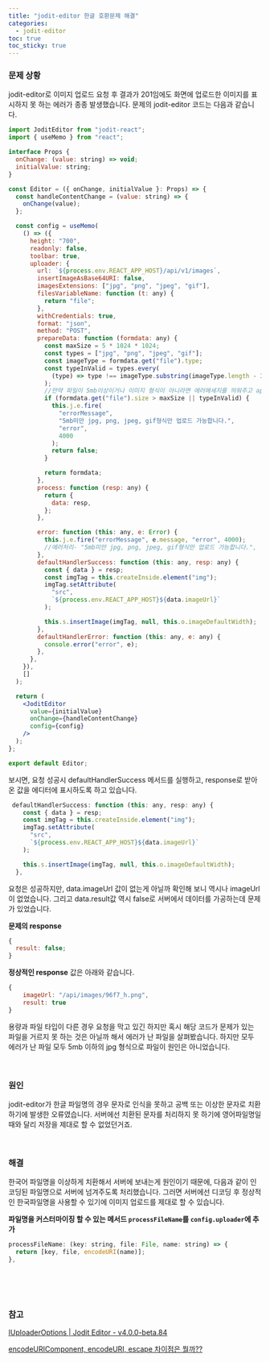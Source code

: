```yaml
---
title: "jodit-editor 한글 호환문제 해결"
categories:
  - jodit-editor
toc: true
toc_sticky: true
---
```


### 문제 상황

jodit-editor로 이미지 업로드 요청 후 결과가 201임에도 화면에 업로드한 이미지를 표시하지 못 하는 에러가 종종 발생했습니다. 문제의 jodit-editor 코드는 다음과 같습니다.

```jsx
import JoditEditor from "jodit-react";
import { useMemo } from "react";

interface Props {
  onChange: (value: string) => void;
  initialValue: string;
}

const Editor = ({ onChange, initialValue }: Props) => {
  const handleContentChange = (value: string) => {
    onChange(value);
  };

  const config = useMemo(
    () => ({
      height: "700",
      readonly: false,
      toolbar: true,
      uploader: {
        url: `${process.env.REACT_APP_HOST}/api/v1/images`,
        insertImageAsBase64URI: false,
        imagesExtensions: ["jpg", "png", "jpeg", "gif"],
        filesVariableName: function (t: any) {
          return "file";
        },
        withCredentials: true,
        format: "json",
        method: "POST",
        prepareData: function (formdata: any) {
          const maxSize = 5 * 1024 * 1024;
          const types = ["jpg", "png", "jpeg", "gif"];
          const imageType = formdata.get("file").type;
          const typeInValid = types.every(
            (type) => type !== imageType.substring(imageType.length - 3)
          );
          //만약 파일이 5mb이상이거나 이미지 형식이 아니라면 에러메세지를 띄워주고 api요청을 보내지 않는다.
          if (formdata.get("file").size > maxSize || typeInValid) {
            this.j.e.fire(
              "errorMessage",
              "5mb미만 jpg, png, jpeg, gif형식만 업로드 가능합니다.",
              "error",
              4000
            );
            return false;
          }

          return formdata;
        },
        process: function (resp: any) {
          return {
            data: resp,
          };
        },

        error: function (this: any, e: Error) {
          this.j.e.fire("errorMessage", e.message, "error", 4000);
          //에러처리- "5mb미만 jpg, png, jpeg, gif형식만 업로드 가능합니다.",
        },
        defaultHandlerSuccess: function (this: any, resp: any) {
          const { data } = resp;
          const imgTag = this.createInside.element("img");
          imgTag.setAttribute(
            "src",
            `${process.env.REACT_APP_HOST}${data.imageUrl}`
          );

          this.s.insertImage(imgTag, null, this.o.imageDefaultWidth);
        },
        defaultHandlerError: function (this: any, e: any) {
          console.error("error", e);
        },
      },
    }),
    []
  );

  return (
    <JoditEditor
      value={initialValue}
      onChange={handleContentChange}
      config={config}
    />
  );
};

export default Editor;
```

보시면, 요청 성공시 defaultHandlerSuccess 메서드를 실행하고, response로 받아온 값을 에디터에 표시하도록 하고 있습니다.

```js
 defaultHandlerSuccess: function (this: any, resp: any) {
    const { data } = resp;
    const imgTag = this.createInside.element("img");
    imgTag.setAttribute(
      "src",
      `${process.env.REACT_APP_HOST}${data.imageUrl}`
    );

    this.s.insertImage(imgTag, null, this.o.imageDefaultWidth);
  },
```

요청은 성공하지만, data.imageUrl 값이 없는게 아닐까 확인해 보니 역시나 imageUrl이 없었습니다. 그리고 data.result값 역시 false로 서버에서 데이터를 가공하는데 문제가 있었습니다.

**문제의 response**

```jsx
{
  result: false;
}
```

**정상적인 response** 값은 아래와 같습니다.

```jsx
{
    imageUrl: "/api/images/96f7_h.png",
    result: true
}
```

용량과 파일 타입이 다른 경우 요청을 막고 있긴 하지만 혹시 해당 코드가 문제가 있는 파일을 거르지 못 하는 것은 아닐까 해서 에러가 난 파일을 살펴봤습니다. 하지만 모두 에러가 난 파일 모두 5mb 이하의 jpg 형식으로 파일이 원인은 아니었습니다.

<br/>

### 원인

jodit-editor가 한글 파일명의 경우 문자로 인식을 못하고 공백 또는 이상한 문자로 치환하기에 발생한 오류였습니다. 서버에선 치환된 문자를 처리하지 못 하기에 영어파일명일 때와 달리 저장을 제대로 할 수 없었던거죠.

<br/>

### 해결

한국어 파일명을 이상하게 치환해서 서버에 보내는게 원인이기 때문에, 다음과 같이 인코딩된 파일명으로 서버에 넘겨주도록 처리했습니다. 그러면 서버에선 디코딩 후 정상적인 한국파일명을 사용할 수 있기에 이미지 업로드를 제대로 할 수 있습니다.

**파일명을 커스터마이징 할 수 있는 메서드 `processFileName`를 `config.uploader`에 추가**

```jsx
processFileName: (key: string, file: File, name: string) => {
  return [key, file, encodeURI(name)];
},
```

<br/><br/><br/>

### 참고

[IUploaderOptions | Jodit Editor - v4.0.0-beta.84](https://xdsoft.net/jodit/docs/interfaces/types.IUploaderOptions-1.html)

[encodeURIComponent, encodeURI, escape 차이점은 뭘까??](https://youngram2.tistory.com/53)
